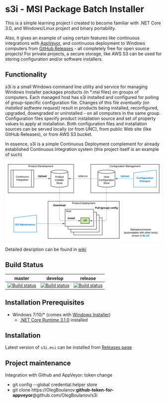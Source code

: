 # s3i - MSI Package Batch Installer 

This is a simple learning project I created to become familiar with .NET Core 3.0, 
and Windows/Linux project and binary portability. 

Also, it gives an example of using certain features 
like continuous integrations with [AppVeyor](https://appveyor.com), 
and continuous deployment to Windows computers from [GitHub Releases](https://help.github.com/en/github/administering-a-repository/about-releases) - 
all completely free for open source projects! For private projects, a secure storage, 
like AWS S3 can be used for storing configuration and/or software installers.

## Functionality

s3i is a small Windows command line utility and service for managing Windows Installer packages products (in *.msi files) on groups of computers. Each managed host has s3i installed and configured for polling of group-specific configuration file. Changes of this file _eventually (on installed software request)_ result in products being installed, reconfigured, upgraded, downgraded or uninstalled - on all computers in the same group. Configuration files specify product installation source and set of property values to apply at installation. Both configuration files and installation sources can be served locally (or from UNC), from public Web site (like GitHub Releases), or from AWS S3 bucket.

In essence, s3i is a simple Continuous Deployment complement for already established Continuous Integration system (this project itself is an example of such)

![Deployment with s3i](./Docs/Deployment-with-s3i.png "Deployment with s3i")

Detailed desription can be found in [wiki](https://github.com/OlegBoulanov/s3i/wiki)

## Build Status

|  master | develop |release |
|:-------:|:------:|:-------:|
|[![Build status](https://ci.appveyor.com/api/projects/status/s5poqaqr1xn2e5ml/branch/master?svg=true)](https://ci.appveyor.com/project/OlegBoulanov/s3i/branch/master)|[![Build status](https://ci.appveyor.com/api/projects/status/s5poqaqr1xn2e5ml/branch/develop?svg=true)](https://ci.appveyor.com/project/OlegBoulanov/s3i/branch/develop)|[![Build status](https://ci.appveyor.com/api/projects/status/s5poqaqr1xn2e5ml/branch/release?svg=true)](https://ci.appveyor.com/project/OlegBoulanov/s3i/branch/release)|

## Installation Prerequisites

- Windows 7/10/* (comes with [Windows Installer](https://docs.microsoft.com/en-us/windows/win32/msi/overview-of-windows-installer))
   - [.NET Core Runtime 3.1.0](https://dotnet.microsoft.com/download/dotnet-core/3.1) installed

## Installation 

Latest version of `s3i.msi` can be installed from [Releases page](https://github.com/OlegBoulanov/s3i/releases/latest)

## Project maintenance
Integration with Github and AppVeyor: token change
- git config --global credential.helper store
- git clone https://OlegBoulanov:**github-token-for-appveyor**@github.com/OlegBoulanov/s3i
